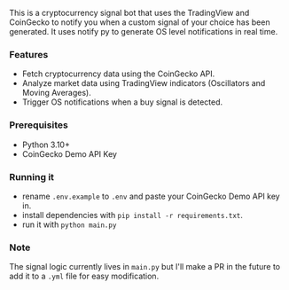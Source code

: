 This is a cryptocurrency signal bot that uses the TradingView and CoinGecko to notify you when a custom signal of your choice has been generated. It uses notify py to generate OS level notifications in real time.

### Features
- Fetch cryptocurrency data using the CoinGecko API.
- Analyze market data using TradingView indicators (Oscillators and Moving Averages).
- Trigger OS notifications when a buy signal is detected.

### Prerequisites
- Python 3.10+
- CoinGecko Demo API Key

### Running it
- rename `.env.example` to `.env` and paste your CoinGecko Demo API key in.
- install dependencies with `pip install -r requirements.txt`.
- run it with `python main.py`

### Note
The signal logic currently lives in `main.py` but I'll make a PR in the future to add it to a `.yml` file for easy modification.